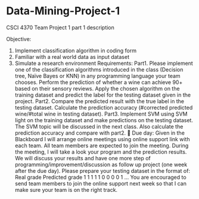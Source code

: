 # Data-Mining-Project-1
CSCI 4370 Team Project 1 part 1 description

Objective:
1. Implement classification algorithm in coding form
2. Familiar with a real world data as input dataset
3. Simulate a research environment
Requirements:
Part1. Please implement one of the classification algorithms introduced in the class
(Decision tree, Naïve Bayes or KNN) in any programming language your team chooses.
Perform the prediction of whether a wine can achieve 90+ based on their sensory
reviews. Apply the chosen algorithm on the training dataset and predict the label for the
testing dataset given in the project.
Part2. Compare the predicted result with the true label in the testing dataset. Calculate
the prediction accuracy (#corrected predicted wine/#total wine in testing dataset).
Part3. Implement SVM using SVM light on the training dataset and make predictions on
the testing dataset. The SVM topic will be discussed in the next class. Also calculate the
prediction accuracy and compare with part2.
 Due day: Given in the Blackboard
I will arrange online meetings using online support link with each team. All team
members are expected to join the meeting. During the meeting, I will take a look your
program and the prediction results. We will discuss your results and have one more step
of programming/improvement/discussion as follow up project (one week after the due
day). Please prepare your testing dataset in the format of:
Real grade Predicted grade
1 1
1 1
1 0
0 0
0 1
…
You are encouraged to send team members to join the online support next week so that I
can make sure your team is on the right track.
